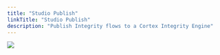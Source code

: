 ```yaml
---
title: "Studio Publish"
linkTitle: "Studio Publish"
description: "Publish Integrity flows to a Cortex Integrity Engine"
---
```


<img src="/images/work-in-progress.jpg">
